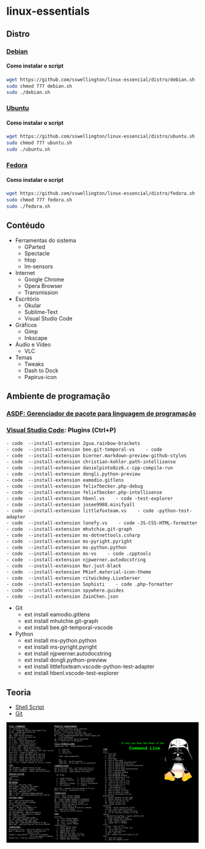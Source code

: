 # linux-essentials

## Distro

### [Debian](https://www.debian.org/distrib/index.pt.html)

#### Como instalar o script
~~~bash
wget https://github.com/sswellington/linux-essencial/distro/debian.sh
sudo chmod 777 debian.sh
sudo ./debian.sh
~~~

### [Ubuntu](https://ubuntu.com/download)

#### Como instalar o script
~~~bash
wget https://github.com/sswellington/linux-essencial/distro/ubuntu.sh
sudo chmod 777 ubuntu.sh
sudo ./ubuntu.sh
~~~

### [Fedora](https://getfedora.org/pt_BR/workstation/download/)
#### Como instalar o script
~~~bash
wget https://github.com/sswellington/linux-essencial/distro/fedora.sh
sudo chmod 777 fedora.sh
sudo ./fedora.sh
~~~

## Contéudo
* Ferramentas do sistema
	* GParted
    * Spectacle
    * htop
    * lm-sensors
* Internet
	* Google Chrome
	* Opera Browser
    * Transmission
* Escritório
    * Okular
    * Sublime-Text
    * Visual Studio Code
* Gráficos
    * Gimp
    * Inkscape    
* Áudio e Vídeo
	* VLC
* Temas
    * Tweaks	
    * Dash to Dock
	* Papirus-icon
	
## Ambiente de programação

### [ASDF: Gerenciador de pacote para linguagem de programação](https://github.com/sswellington/linux-essencial/tree/master/equivalente/asdf.sh)

### [Visual Studio Code](https://code.visualstudio.com/): Plugins (Ctrl+P)
    - code  --install-extension 2gua.rainbow-brackets
    - code  --install-extension bee.git-temporal-vs    - code 
    - code  --install-extension bierner.markdown-preview-github-styles
    - code  --install-extension christian-kohler.path-intellisense
    - code  --install-extension danielpinto8zz6.c-cpp-compile-run
    - code  --install-extension dongli.python-preview
    - code  --install-extension eamodio.gitlens
    - code  --install-extension felixfbecker.php-debug
    - code  --install-extension felixfbecker.php-intellisense
    - code  --install-extension hbenl.vs    - code -test-explorer
    - code  --install-extension josee9988.minifyall
    - code  --install-extension littlefoxteam.vs    - code -python-test-adapter
    - code  --install-extension lonefy.vs    - code -JS-CSS-HTML-formatter
    - code  --install-extension mhutchie.git-graph
    - code  --install-extension ms-dotnettools.csharp
    - code  --install-extension ms-pyright.pyright
    - code  --install-extension ms-python.python
    - code  --install-extension ms-vs    - code .cpptools
    - code  --install-extension njpwerner.autodocstring
    - code  --install-extension Nur.just-black
    - code  --install-extension PKief.material-icon-theme
    - code  --install-extension ritwickdey.LiveServer
    - code  --install-extension Sophisti    - code .php-formatter
    - code  --install-extension spywhere.guides
    - code  --install-extension ZainChen.json
* Git
    - ext install eamodio.gitlens
    - ext install mhutchie.git-graph
    - ext install bee.git-temporal-vscode
* Python
    - ext install ms-python.python
    - ext install ms-pyright.pyright
    - ext install njpwerner.autodocstring
    - ext install dongli.python-preview
    - ext install littlefoxteam.vscode-python-test-adapter
    - ext install hbenl.vscode-test-explorer

## Teoria

* [Shell Script](https://github.com/sswellington/linux-essencial/tree/master/teoria/shell-script.md)
* [Git](https://github.com/sswellington/linux-essencial/tree/master/teoria/git.md)

<p align="center">
<img src="/teoria/wallpaper.jpg">
</p>
